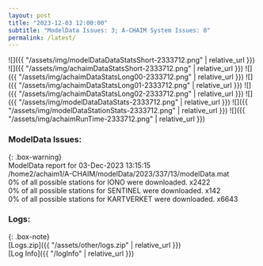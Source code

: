 ```yaml
---
layout: post
title: "2023-12-03 12:00:00"
subtitle: "ModelData Issues: 3; A-CHAIM System Issues: 0"
permalink: /latest/
---
```


![]({{ "/assets/img/modelDataDataStatsShort-2333712.png" | relative_url }})
![]({{ "/assets/img/achaimDataStatsShort-2333712.png" | relative_url }})
![]({{ "/assets/img/achaimDataStatsLong00-2333712.png" | relative_url }})
![]({{ "/assets/img/achaimDataStatsLong01-2333712.png" | relative_url }})
![]({{ "/assets/img/achaimDataStatsLong02-2333712.png" | relative_url }})
![]({{ "/assets/img/modelDataDataStats-2333712.png" | relative_url }})
![]({{ "/assets/img/modelDataStationStats-2333712.png" | relative_url }})
![]({{ "/assets/img/achaimRunTime-2333712.png" | relative_url }})


### ModelData Issues:  
  
{: .box-warning}  
 ModelData report for 03-Dec-2023 13:15:15   
 /home2/achaim1/A-CHAIM/modelData/2023/337/13/modelData.mat   
 0% of all possible stations for IONO were downloaded. x2422   
 0% of all possible stations for SENTINEL were downloaded. x142   
 0% of all possible stations for KARTVERKET were downloaded. x6643   
  


### Logs:  
  
{: .box-note}  
[Logs.zip]({{ "/assets/other/logs.zip" | relative_url }})  
[Log Info]({{ "/logInfo" | relative_url }})  

